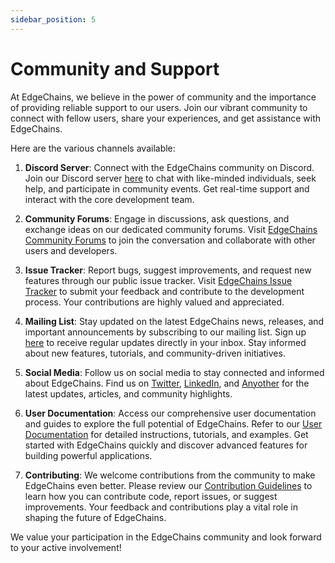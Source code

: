 ```yaml
---
sidebar_position: 5
---
```


# Community and Support

<!-- URLs to be replaced -->
At EdgeChains, we believe in the power of community and the importance of providing reliable support to our users. Join our vibrant community to connect with fellow users, share your experiences, and get assistance with EdgeChains.

Here are the various channels available:

1. **Discord Server**: Connect with the EdgeChains community on Discord. Join our Discord server [here](https://example.com/discord) to chat with like-minded individuals, seek help, and participate in community events. Get real-time support and interact with the core development team.

2. **Community Forums**: Engage in discussions, ask questions, and exchange ideas on our dedicated community forums. Visit [EdgeChains Community Forums](https://example.com/community-forums) to join the conversation and collaborate with other users and developers.

<!-- Remove issue tracker if not present -->

3. **Issue Tracker**: Report bugs, suggest improvements, and request new features through our public issue tracker. Visit [EdgeChains Issue Tracker](https://example.com/issue-tracker) to submit your feedback and contribute to the development process. Your contributions are highly valued and appreciated.

4. **Mailing List**: Stay updated on the latest EdgeChains news, releases, and important announcements by subscribing to our mailing list. Sign up [here](https://example.com/mailing-list) to receive regular updates directly in your inbox.  Stay informed about new features, tutorials, and community-driven initiatives.

6. **Social Media**: Follow us on social media to stay connected and informed about EdgeChains. Find us on [Twitter](https://twitter.com/EdgeChains), [LinkedIn](https://linkedin.com/company/edgechains), and [Anyother](https://other.com/EdgeChains) for the latest updates, articles, and community highlights.

7.  **User Documentation**: Access our comprehensive user documentation and guides to explore the full potential of EdgeChains. Refer to our [User Documentation](https://example.com/user-docs) for detailed instructions, tutorials, and examples. Get started with EdgeChains quickly and discover advanced features for building powerful applications.

8. **Contributing**: We welcome contributions from the community to make EdgeChains even better. Please review our [Contribution Guidelines](https://example.com/contribution-guidelines) to learn how you can contribute code, report issues, or suggest improvements. Your feedback and contributions play a vital role in shaping the future of EdgeChains.

We value your participation in the EdgeChains community and look forward to your active involvement!
